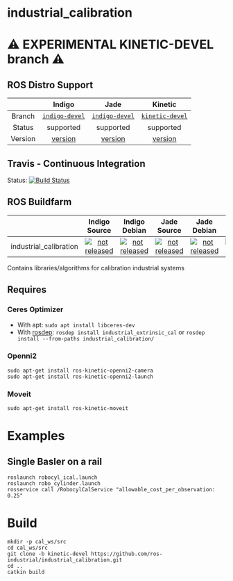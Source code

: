 industrial_calibration
======================

:warning: EXPERIMENTAL KINETIC-DEVEL branch :warning:
===

## ROS Distro Support

|         | Indigo | Jade | Kinetic |
|:-------:|:------:|:----:|:-------:|
| Branch  | [`indigo-devel`](https://github.com/ros-industrial/industrial_calibration/tree/indigo-devel) | [`indigo-devel`](https://github.com/ros-industrial/industrial_calibration/tree/indigo-devel) | [`kinetic-devel`](https://github.com/ros-industrial/industrial_calibration/tree/kinetic-devel) |
| Status  |  supported | supported |  supported |
| Version | [version](http://repositories.ros.org/status_page/ros_indigo_default.html?q=industrial_calibration) | [version](http://repositories.ros.org/status_page/ros_jade_default.html?q=industrial_calibration) | [version](http://repositories.ros.org/status_page/ros_kinetic_default.html?q=industrial_calibration) |

## Travis - Continuous Integration

Status: [![Build Status](https://travis-ci.org/ros-industrial/industrial_calibration.svg?branch=kinetic-devel)](https://travis-ci.org/ros-industrial/industrial_calibration)

## ROS Buildfarm

|         | Indigo Source | Indigo Debian | Jade Source | Jade Debian |  Kinetic Source  |  Kinetic Debian |
|:-------:|:-------------------:|:-------------------:|:-------------------:|:-------------------:|:-------------------:|:-------------------:|
| industrial_calibration | [![not released](http://build.ros.org/buildStatus/icon?job=Isrc_uT__industrial_calibration__ubuntu_trusty__source)](http://build.ros.org/view/Isrc_uT/job/Isrc_uT__industrial_calibration__ubuntu_trusty__source/) | [![not released](http://build.ros.org/buildStatus/icon?job=Ibin_uT64__industrial_calibration__ubuntu_trusty_amd64__binary)](http://build.ros.org/view/Ibin_uT64/job/Ibin_uT64__industrial_calibration__ubuntu_trusty_amd64__binary/) | [![not released](http://build.ros.org/buildStatus/icon?job=Jsrc_uT__industrial_calibration__ubuntu_trusty__source)](http://build.ros.org/view/Jsrc_uT/job/Jsrc_uT__industrial_calibration__ubuntu_trusty__source/) | [![not released](http://build.ros.org/buildStatus/icon?job=Jbin_uT64__industrial_calibration__ubuntu_trusty_amd64__binary)](http://build.ros.org/view/Jbin_uT64/job/Jbin_uT64__industrial_calibration__ubuntu_trusty_amd64__binary/) | [![not released](http://build.ros.org/buildStatus/icon?job=Ksrc_uX__industrial_calibration__ubuntu_xenial__source)](http://build.ros.org/view/Ksrc_uX/job/Ksrc_uX__industrial_calibration__ubuntu_xenial__source/) | [![not released](http://build.ros.org/buildStatus/icon?job=Kbin_uX64__industrial_calibration__ubuntu_xenial_amd64__binary)](http://build.ros.org/view/Kbin_uX64/job/Kbin_uX64__industrial_calibration__ubuntu_xenial_amd64__binary/) |


Contains libraries/algorithms for calibration industrial systems

## Requires

### Ceres Optimizer

- With apt: `sudo apt install libceres-dev`
- With [rosdep](http://docs.ros.org/independent/api/rosdep/html/):
  `rosdep install industrial_extrinsic_cal` or
  `rosdep install --from-paths industrial_calibration/`

### Openni2
```
sudo apt-get install ros-kinetic-openni2-camera
sudo apt-get install ros-kinetic-openni2-launch
```

### Moveit
`sudo apt-get install ros-kinetic-moveit`

# Examples

## Single Basler on a rail
```
roslaunch robocyl_ical.launch
roslaunch robo_cylinder.launch
rosservice call /RobocylCalService "allowable_cost_per_observation: 0.25"
```

# Build
```
mkdir -p cal_ws/src
cd cal_ws/src
git clone -b kinetic-devel https://github.com/ros-industrial/industrial_calibration.git
cd ..
catkin build
```
